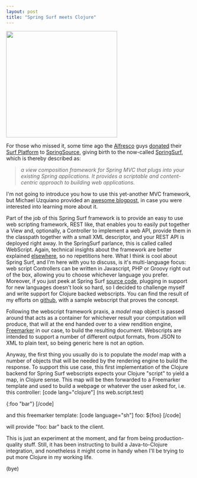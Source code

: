 ```yaml
---
layout: post
title: "Spring Surf meets Clojure"
---
```

<img class="aligncenter size-full wp-image-295" title="clojure-surf" src="http://www.skuro.tk/wp-content/uploads/2010/05/clojure-surf.png" alt="" width="300" height="287" />

For those who missed it, some time ago the <a href="http://www.alfresco.com/">Alfresco</a> guys <a href="http://www.alfresco.com/media/releases/2009/12/spring_surf/">donated</a> their <a href="http://wiki.alfresco.com/wiki/Surf_Platform">Surf Platform</a> to <a href="http://www.springsource.com/">SpringSource</a>, giving birth to the now-called <a href="http://www.springsource.org/extensions/se-surf">SpringSurf</a>, which is thereby described as:
<blockquote><em>a view composition framework for Spring MVC that plugs into your existing Spring applications. It provides a scriptable and content-centric approach to building web applications.</em></blockquote>
I'm not going to introduce you how to use this yet-another MVC framework, but Michael Uzquiano provided an <a href="http://blogs.alfresco.com/wp/uzi/2009/11/03/using-surf-in-your-spring-apps/">awesome blogpost</a>, in case you were interested into learning more about it.

Part of the job of this Spring Surf framework is to provide an easy to use web scripting framework, REST like, that enables you to easily put together a View and, optionally, a Controller to implement a web API, provide them in the classpath together with a small XML descriptor, and your REST API is deployed right away. In the SpringSurf parlance, this is called called WebScript. Again, technical insights about the framework are better explained <a href="http://blogs.alfresco.com/wp/webcasts/2010/01/introducing-spring-surf-and-spring-web-scripts/">elsewhere</a>, so no repetitions here. What I think is cool about Spring Surf, and I'm here with you to discuss, is it's multi-language focus: web script Controllers can be written in Javascript, PHP or Groovy right out of the box, allowing you to choose whichever language you prefer. Moreover, if you just peek at Spring Surf <a href="https://anonsvn.springframework.org/svn/se-surf/tags/release-1.0.0.M3/spring-webscripts-addons/">source code</a>, plugging in support for new languages doesn't look so hard, so I decided to challenge myself and write support for Clojure backed webscripts. You can find the result of my efforts on <a href="http://github.com/skuro/spring-webscripts-addon-clojure">github</a>, with a sample webscript that proves the concept.

Following the webscript framework praxis, a <em>model</em> map object is passed around that acts as a container for whichever result your computation will produce, that will at the end handed over to a view rendition engine, <a href="http://freemarker.sourceforge.net/">Freemarker</a> in our case, to build the resulting document. Webscripts are intended to support a number of different output formats, from JSON to XML to plain text, so being generic here is not an option.

Anyway, the first thing you usually do is to populate the <em>model</em> map with a number of objects that will be needed by the rendering engine to build the response. To support this use case, this first implementation of the Clojure backend for Spring Surf webscripts expects your Clojure "script" to yield a map, in Clojure sense. This map will be then forwarded to a Freemarker template and used to build a webpage or whatever the user asked for, i.e. this controller:
[code lang="clojure"]
(ns web.script.test)

{:foo &quot;bar&quot;}
[/code]

and this freemarker template:
[code language="sh"]
foo: ${foo}
[/code]

will provide "foo: bar" back to the client.

This is just an experiment at the moment, and far from being production-quality stuff. Still, it has been instructing to build a  Java-to-Clojure integration, and nonetheless it might come in handy when I'll be trying to put more Clojure in my working life.

(bye)